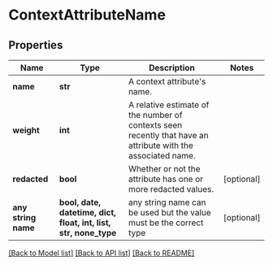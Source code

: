 # ContextAttributeName


## Properties
Name | Type | Description | Notes
------------ | ------------- | ------------- | -------------
**name** | **str** | A context attribute&#39;s name. | 
**weight** | **int** | A relative estimate of the number of contexts seen recently that have an attribute with the associated name. | 
**redacted** | **bool** | Whether or not the attribute has one or more redacted values. | [optional] 
**any string name** | **bool, date, datetime, dict, float, int, list, str, none_type** | any string name can be used but the value must be the correct type | [optional]

[[Back to Model list]](../README.md#documentation-for-models) [[Back to API list]](../README.md#documentation-for-api-endpoints) [[Back to README]](../README.md)



